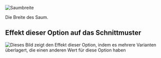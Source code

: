 ![Saumbreite](hemwidth.svg)

Die Breite des Saum.

## Effekt dieser Option auf das Schnittmuster

![Dieses Bild zeigt den Effekt dieser Option, indem es mehrere Varianten überlagert, die einen anderen Wert für diese Option haben](sandy_hemwidth_sample.svg "Effekt dieser Option auf das Schnittmuster")
